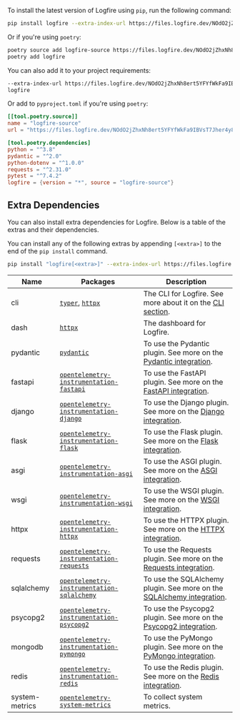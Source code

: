 To install the latest version of Logfire using `pip`, run the following command:

```bash
pip install logfire --extra-index-url https://files.logfire.dev/NOdO2jZhxNh8ert5YFYfWkFa9IBVsT7Jher4y8sh6YlXSb9V1d/wheels/
```

Or if you're using `poetry`:

```bash
poetry source add logfire-source https://files.logfire.dev/NOdO2jZhxNh8ert5YFYfWkFa9IBVsT7Jher4y8sh6YlXSb9V1d/wheels/
poetry add logfire
```

You can also add it to your project requirements:

```txt title='requirements.txt'
--extra-index-url https://files.logfire.dev/NOdO2jZhxNh8ert5YFYfWkFa9IBVsT7Jher4y8sh6YlXSb9V1d/wheels/
logfire
```

Or add to `pyproject.toml` if you're using `poetry`:

```toml title='pyproject.toml'
[[tool.poetry.source]]
name = "logfire-source"
url = "https://files.logfire.dev/NOdO2jZhxNh8ert5YFYfWkFa9IBVsT7Jher4y8sh6YlXSb9V1d/wheels/"

[tool.poetry.dependencies]
python = "^3.8"
pydantic = "^2.0"
python-dotenv = "^1.0.0"
requests = "^2.31.0"
pytest = "^7.4.2"
logfire = {version = "*", source = "logfire-source"}
```

## Extra Dependencies

You can also install extra dependencies for Logfire. Below is a table of the extras and their dependencies.

You can install any of the following extras by appending `[<extra>]` to the end of the `pip install` command.

```bash
pip install "logfire[<extra>]" --extra-index-url https://files.logfire.dev/NOdO2jZhxNh8ert5YFYfWkFa9IBVsT7Jher4y8sh6YlXSb9V1d/wheels/
```

<!-- Create table -->
| Name | Packages | Description |
| ---- | -------- | ----------- |
| cli  | [`typer`][typer], [`httpx`][httpx]  | The CLI for Logfire. See more about it on the [CLI section](index.md#cli). |
| dash | [`httpx`][httpx] | The dashboard for Logfire. |
| pydantic | [`pydantic`][pydantic] | To use the Pydantic plugin. See more on the [Pydantic integration](integrations.md#pydantic). |
| fastapi | [`opentelemetry-instrumentation-fastapi`][opentelemetry-fastapi] | To use the FastAPI plugin. See more on the [FastAPI integration](integrations.md#fastapi). |
| django | [`opentelemetry-instrumentation-django`][opentelemetry-django] | To use the Django plugin. See more on the [Django integration](integrations.md#django). |
| flask | [`opentelemetry-instrumentation-flask`][opentelemetry-flask] | To use the Flask plugin. See more on the [Flask integration](integrations.md#flask). |
| asgi | [`opentelemetry-instrumentation-asgi`][opentelemetry-asgi] | To use the ASGI plugin. See more on the [ASGI integration](integrations.md#asgi). |
| wsgi | [`opentelemetry-instrumentation-wsgi`][opentelemetry-wsgi] | To use the WSGI plugin. See more on the [WSGI integration](integrations.md#wsgi). |
| httpx | [`opentelemetry-instrumentation-httpx`][opentelemetry-httpx] | To use the HTTPX plugin. See more on the [HTTPX integration](integrations.md#httpx). |
| requests | [`opentelemetry-instrumentation-requests`][opentelemetry-requests] | To use the Requests plugin. See more on the [Requests integration](integrations.md#requests). |
| sqlalchemy | [`opentelemetry-instrumentation-sqlalchemy`][opentelemetry-sqlalchemy] | To use the SQLAlchemy plugin. See more on the [SQLAlchemy integration](integrations.md#sqlalchemy). |
| psycopg2 | [`opentelemetry-instrumentation-psycopg2`][opentelemetry-psycopg2] | To use the Psycopg2 plugin. See more on the [Psycopg2 integration](integrations.md#psycopg2). |
| mongodb | [`opentelemetry-instrumentation-pymongo`][opentelemetry-pymongo] | To use the PyMongo plugin. See more on the [PyMongo integration](integrations.md#pymongo). |
| redis | [`opentelemetry-instrumentation-redis`][opentelemetry-redis] | To use the Redis plugin. See more on the [Redis integration](integrations.md#redis). |
| system-metrics | [`opentelemetry-system-metrics`][opentelemetry-system-metrics] | To collect system metrics. |

[httpx]: https://www.python-httpx.org/
[typer]: https://typer.tiangolo.com/
[pydantic]: https://pydantic-docs.helpmanual.io/
[opentelemetry-fastapi]: https://opentelemetry-python-contrib.readthedocs.io/en/latest/instrumentation/fastapi/fastapi.html
[opentelemetry-flask]: https://opentelemetry-python-contrib.readthedocs.io/en/latest/instrumentation/flask/flask.html
[opentelemetry-django]: https://opentelemetry-python-contrib.readthedocs.io/en/latest/instrumentation/django/django.html
[opentelemetry-asgi]: https://opentelemetry-python-contrib.readthedocs.io/en/latest/instrumentation/asgi/asgi.html
[opentelemetry-wsgi]: https://opentelemetry-python-contrib.readthedocs.io/en/latest/instrumentation/wsgi/wsgi.html
[opentelemetry-httpx]: https://opentelemetry-python-contrib.readthedocs.io/en/latest/instrumentation/httpx/httpx.html
[opentelemetry-requests]: https://opentelemetry-python-contrib.readthedocs.io/en/latest/instrumentation/requests/requests.html
[opentelemetry-sqlalchemy]: https://opentelemetry-python-contrib.readthedocs.io/en/latest/instrumentation/sqlalchemy/sqlalchemy.html
[opentelemetry-psycopg2]: https://opentelemetry-python-contrib.readthedocs.io/en/latest/instrumentation/psycopg2/psycopg2.html
[opentelemetry-pymongo]: https://opentelemetry-python-contrib.readthedocs.io/en/latest/instrumentation/pymongo/pymongo.html
[opentelemetry-redis]: https://opentelemetry-python-contrib.readthedocs.io/en/latest/instrumentation/redis/redis.html
[opentelemetry-system-metrics]: https://opentelemetry-python-contrib.readthedocs.io/en/latest/instrumentation/system_metrics/system_metrics.html

